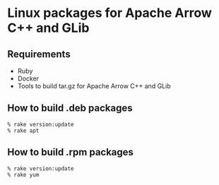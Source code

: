 <!---
  Licensed to the Apache Software Foundation (ASF) under one
  or more contributor license agreements.  See the NOTICE file
  distributed with this work for additional information
  regarding copyright ownership.  The ASF licenses this file
  to you under the Apache License, Version 2.0 (the
  "License"); you may not use this file except in compliance
  with the License.  You may obtain a copy of the License at

    http://www.apache.org/licenses/LICENSE-2.0

  Unless required by applicable law or agreed to in writing,
  software distributed under the License is distributed on an
  "AS IS" BASIS, WITHOUT WARRANTIES OR CONDITIONS OF ANY
  KIND, either express or implied.  See the License for the
  specific language governing permissions and limitations
  under the License.
-->

# Linux packages for Apache Arrow C++ and GLib

## Requirements

  * Ruby
  * Docker
  * Tools to build tar.gz for Apache Arrow C++ and GLib

## How to build .deb packages

```console
% rake version:update
% rake apt
```

## How to build .rpm packages

```console
% rake version:update
% rake yum
```
